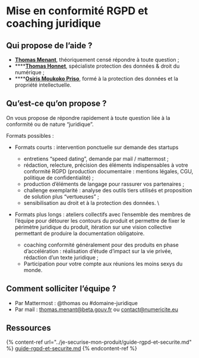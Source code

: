 # Mise en conformité RGPD et coaching juridique

## Qui propose de l’aide ?

* [**Thomas Menant**](https://www.linkedin.com/in/thomas-menant-95171937/), théoriquement censé répondre à toute question ;
* ****[**Thomas Honnet**](https://www.linkedin.com/in/thomas-honnet-06378459/), spécialiste protection des données & droit du numérique ;
* ****[**Osiris Moukoko Priso**](https://www.linkedin.com/in/osiris-moukoko-priso-286122143/), formé à la protection des données et la propriété intellectuelle. 

## Qu’est-ce qu’on propose ?

On vous propose de répondre rapidement à toute question liée à la conformité ou de nature “juridique”.

Formats possibles :

* Formats courts : intervention ponctuelle sur demande des startups
  * entretiens “speed dating”, demande par mail / mattermost ;
  * rédaction, relecture, précision des éléments indispensables à votre conformité RGPD (production documentaire : mentions légales, CGU, politique de confidentialité) ;
  * production d’éléments de langage pour rassurer vos partenaires ;
  * challenge exemplarité : analyse des outils tiers utilisés et proposition de solution plus “vertueuses” ;
  * sensibilisation au droit et à la protection des données. \

* Formats plus longs : ateliers collectifs avec l’ensemble des membres de l’équipe pour détourer les contours du produit et permettre de fixer le périmètre juridique du produit, itération sur une vision collective permettant de produire la documentation obligatoire.
  * coaching conformité généralement pour des produits en phase d’accélération : réalisation d’étude d’impact sur la vie privée, rédaction d’un texte juridique ;
  * Participation pour votre compte aux réunions les moins sexys du monde. 

## Comment solliciter l’équipe ?

* Par Mattermost : @thomas ou #domaine-juridique
* Par mail : [thomas.menant@beta.gouv.fr](mailto:thomas.menant@beta.gouv.fr) ou [contact@numericite.eu](mailto:contact@numericite.eu)

## Ressources 

{% content-ref url="../je-securise-mon-produit/guide-rgpd-et-securite.md" %}
[guide-rgpd-et-securite.md](../je-securise-mon-produit/guide-rgpd-et-securite.md)
{% endcontent-ref %}

